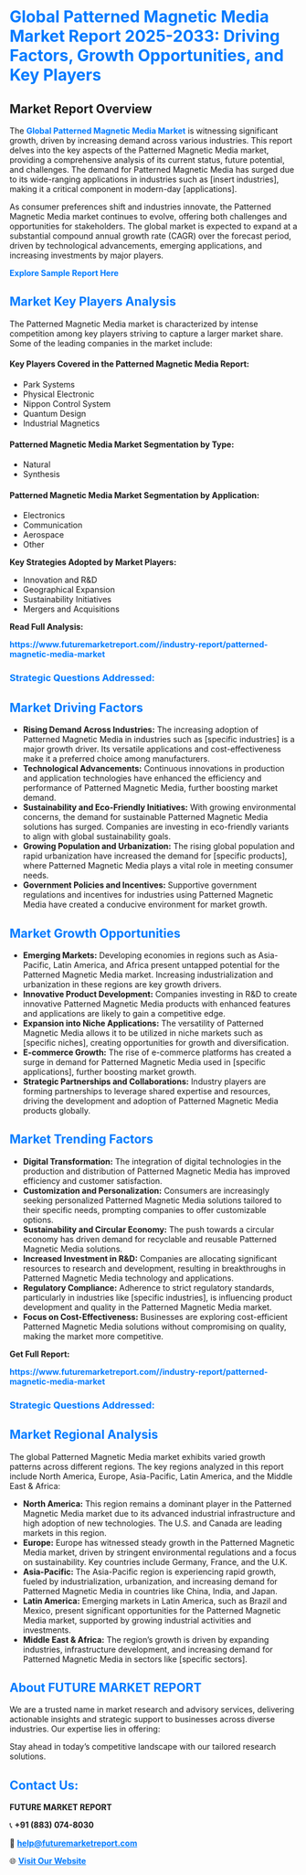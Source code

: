 <h1 style="color: #007BFF;">Global Patterned Magnetic Media Market Report 2025-2033: Driving Factors, Growth Opportunities, and Key Players</h1>

<section id="overview">
<h2>Market Report Overview</h2>
<p>The <a href="https://www.futuremarketreport.com//industry-report/patterned-magnetic-media-market" style="color: #007BFF; text-decoration: none;"><strong>Global Patterned Magnetic Media Market</strong></a> is witnessing significant growth, driven by increasing demand across various industries. This report delves into the key aspects of the Patterned Magnetic Media market, providing a comprehensive analysis of its current status, future potential, and challenges. The demand for Patterned Magnetic Media has surged due to its wide-ranging applications in industries such as [insert industries], making it a critical component in modern-day [applications].</p>
<p>As consumer preferences shift and industries innovate, the Patterned Magnetic Media market continues to evolve, offering both challenges and opportunities for stakeholders. The global market is expected to expand at a substantial compound annual growth rate (CAGR) over the forecast period, driven by technological advancements, emerging applications, and increasing investments by major players.</p>
</section>

<section id="overview">
<p><a href="https://www.futuremarketreport.com//request-sample/reportId=76281" style="color: #007BFF; text-decoration: none;"><strong>Explore Sample Report Here</strong></a></p>
</section>

<section id="key-players">
<h2 style="color: #007BFF;">Market Key Players Analysis</h2>
<p>The Patterned Magnetic Media market is characterized by intense competition among key players striving to capture a larger market share. Some of the leading companies in the market include:</p>
<h4>Key Players Covered in the Patterned Magnetic Media Report:</h4>
<ul><li>Park Systems</li><li>Physical Electronic</li><li>Nippon Control System</li><li>Quantum Design</li><li>Industrial Magnetics</li></ul>
<h4>Patterned Magnetic Media Market Segmentation by Type:</h4>
<ul><li>Natural</li><li>Synthesis</li></ul>

<h4>Patterned Magnetic Media Market Segmentation by Application:</h4>
<ul><li>Electronics</li><li>Communication</li><li>Aerospace</li><li>Other</li></ul>
<p><strong>Key Strategies Adopted by Market Players:</strong></p>
<ul>
<li>Innovation and R&D</li>
<li>Geographical Expansion</li>
<li>Sustainability Initiatives</li>
<li>Mergers and Acquisitions</li>
</ul>
</section>

<section>
<p><strong>Read Full Analysis: </strong></p><a href="https://www.futuremarketreport.com//industry-report/patterned-magnetic-media-market" style="color: #007BFF; text-decoration: none;"><strong>https://www.futuremarketreport.com//industry-report/patterned-magnetic-media-market</strong></a>
<h3 style="color: #007BFF;">Strategic Questions Addressed:</h3>
</section>

<section id="driving-factors">
<h2 style="color: #007BFF;">Market Driving Factors</h2>
<ul>
<li><strong>Rising Demand Across Industries:</strong> The increasing adoption of Patterned Magnetic Media in industries such as [specific industries] is a major growth driver. Its versatile applications and cost-effectiveness make it a preferred choice among manufacturers.</li>
<li><strong>Technological Advancements:</strong> Continuous innovations in production and application technologies have enhanced the efficiency and performance of Patterned Magnetic Media, further boosting market demand.</li>
<li><strong>Sustainability and Eco-Friendly Initiatives:</strong> With growing environmental concerns, the demand for sustainable Patterned Magnetic Media solutions has surged. Companies are investing in eco-friendly variants to align with global sustainability goals.</li>
<li><strong>Growing Population and Urbanization:</strong> The rising global population and rapid urbanization have increased the demand for [specific products], where Patterned Magnetic Media plays a vital role in meeting consumer needs.</li>
<li><strong>Government Policies and Incentives:</strong> Supportive government regulations and incentives for industries using Patterned Magnetic Media have created a conducive environment for market growth.</li>
</ul>
</section>

<section id="growth-opportunities">
<h2 style="color: #007BFF;">Market Growth Opportunities</h2>
<ul>
<li><strong>Emerging Markets:</strong> Developing economies in regions such as Asia-Pacific, Latin America, and Africa present untapped potential for the Patterned Magnetic Media market. Increasing industrialization and urbanization in these regions are key growth drivers.</li>
<li><strong>Innovative Product Development:</strong> Companies investing in R&D to create innovative Patterned Magnetic Media products with enhanced features and applications are likely to gain a competitive edge.</li>
<li><strong>Expansion into Niche Applications:</strong> The versatility of Patterned Magnetic Media allows it to be utilized in niche markets such as [specific niches], creating opportunities for growth and diversification.</li>
<li><strong>E-commerce Growth:</strong> The rise of e-commerce platforms has created a surge in demand for Patterned Magnetic Media used in [specific applications], further boosting market growth.</li>
<li><strong>Strategic Partnerships and Collaborations:</strong> Industry players are forming partnerships to leverage shared expertise and resources, driving the development and adoption of Patterned Magnetic Media products globally.</li>
</ul>
</section>

<section id="trending-factors">
<h2 style="color: #007BFF;">Market Trending Factors</h2>
<ul>
<li><strong>Digital Transformation:</strong> The integration of digital technologies in the production and distribution of Patterned Magnetic Media has improved efficiency and customer satisfaction.</li>
<li><strong>Customization and Personalization:</strong> Consumers are increasingly seeking personalized Patterned Magnetic Media solutions tailored to their specific needs, prompting companies to offer customizable options.</li>
<li><strong>Sustainability and Circular Economy:</strong> The push towards a circular economy has driven demand for recyclable and reusable Patterned Magnetic Media solutions.</li>
<li><strong>Increased Investment in R&D:</strong> Companies are allocating significant resources to research and development, resulting in breakthroughs in Patterned Magnetic Media technology and applications.</li>
<li><strong>Regulatory Compliance:</strong> Adherence to strict regulatory standards, particularly in industries like [specific industries], is influencing product development and quality in the Patterned Magnetic Media market.</li>
<li><strong>Focus on Cost-Effectiveness:</strong> Businesses are exploring cost-efficient Patterned Magnetic Media solutions without compromising on quality, making the market more competitive.</li>
</ul>
</section>

<section>
<p><strong>Get Full Report: </strong></p><a href="https://www.futuremarketreport.com//industry-report/patterned-magnetic-media-market" style="color: #007BFF; text-decoration: none;"><strong>https://www.futuremarketreport.com//industry-report/patterned-magnetic-media-market</strong></a>
<h3 style="color: #007BFF;">Strategic Questions Addressed:</h3>
</section>


<section id="regional-analysis">
<h2 style="color: #007BFF;">Market Regional Analysis</h2>
<p>The global Patterned Magnetic Media market exhibits varied growth patterns across different regions. The key regions analyzed in this report include North America, Europe, Asia-Pacific, Latin America, and the Middle East & Africa:</p>
<ul>
<li><strong>North America:</strong> This region remains a dominant player in the Patterned Magnetic Media market due to its advanced industrial infrastructure and high adoption of new technologies. The U.S. and Canada are leading markets in this region.</li>
<li><strong>Europe:</strong> Europe has witnessed steady growth in the Patterned Magnetic Media market, driven by stringent environmental regulations and a focus on sustainability. Key countries include Germany, France, and the U.K.</li>
<li><strong>Asia-Pacific:</strong> The Asia-Pacific region is experiencing rapid growth, fueled by industrialization, urbanization, and increasing demand for Patterned Magnetic Media in countries like China, India, and Japan.</li>
<li><strong>Latin America:</strong> Emerging markets in Latin America, such as Brazil and Mexico, present significant opportunities for the Patterned Magnetic Media market, supported by growing industrial activities and investments.</li>
<li><strong>Middle East & Africa:</strong> The region’s growth is driven by expanding industries, infrastructure development, and increasing demand for Patterned Magnetic Media in sectors like [specific sectors].</li>
</ul>
</section>

<footer>
<h2 style="color: #007BFF;">About FUTURE MARKET REPORT</h2>
<p>We are a trusted name in market research and advisory services, delivering actionable insights and strategic support to businesses across diverse industries. Our expertise lies in offering:</p>

<p>Stay ahead in today’s competitive landscape with our tailored research solutions.</p>

<h2 style="color: #007BFF;">Contact Us:</h2>
<p><strong>FUTURE MARKET REPORT</strong></p>
<p>📞 <strong>+91 (883) 074-8030</strong></p>
<p>📧 <strong><a href="mailto:help@futuremarketreport.com" style="color: #007BFF;">help@futuremarketreport.com</a></strong></p>
<p>🌐 <strong><a href="https://www.futuremarketreport.com/" style="color: #007BFF;">Visit Our Website</a></strong></p>
</footer>